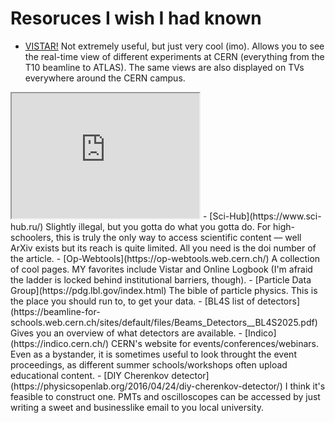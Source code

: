 # Resoruces I wish I had known

- [VISTAR!](https://op-webtools.web.cern.ch/vistar/) Not extremely useful, but just very cool (imo). Allows you to see the real-time view of different experiments at CERN (everything from the T10 beamline to ATLAS). The same views are also displayed on TVs everywhere around the CERN campus.
<iframe src="https://op-webtools.web.cern.ch/vistar/" style="height:200px;width:300px;" title=""></iframe>
- [Sci-Hub](https://www.sci-hub.ru/) Slightly illegal, but you gotta do what you gotta do. For high-schoolers, this is truly the only way to access scientific content –– well ArXiv exists but its reach is quite limited. All you need is the doi number of the article.
- [Op-Webtools](https://op-webtools.web.cern.ch/) A collection of cool pages. MY favorites include Vistar and Online Logbook (I'm afraid the ladder is locked behind institutional barriers, though).
- [Particle Data Group](https://pdg.lbl.gov/index.html) The bible of particle physics. This is the place you should run to, to get your data.
- [BL4S list of detectors](https://beamline-for-schools.web.cern.ch/sites/default/files/Beams_Detectors__BL4S2025.pdf) Gives you an overview of what detectors are available.
- [Indico](https://indico.cern.ch/) CERN's website for events/conferences/webinars. Even as a bystander, it is sometimes useful to look throught the event proceedings, as different summer schools/workshops often upload educational content.
- [DIY Cherenkov detector](https://physicsopenlab.org/2016/04/24/diy-cherenkov-detector/) I think it's feasible to construct one. PMTs and oscilloscopes can be accessed by just writing a sweet and businesslike email to you local university.
